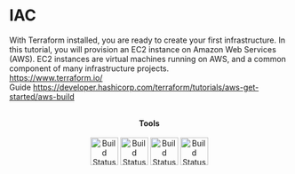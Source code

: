 # IAC

With Terraform installed, you are ready to create your first infrastructure.
In this tutorial, you will provision an EC2 instance on Amazon Web Services (AWS). EC2 instances are virtual machines running on AWS, and a common component of many infrastructure projects.
<br>
https://www.terraform.io/
<br>
Guide
https://developer.hashicorp.com/terraform/tutorials/aws-get-started/aws-build
<br>
<p align="center">
<br>
<label><b>Tools</b></label>
<br>
<br>
<a href="https://www.terraform.io/"><img src="https://assets-global.website-files.com/5f10ed4c0ebf7221fb5661a5/5f2f44a3fe54f0baba461524_terraform-logo.png" alt="Build Status" height=50></a>
<label><b></b></label>
<a href="https://aws.amazon.com/es/ec2/"><img src="https://upload.wikimedia.org/wikipedia/commons/thumb/9/93/Amazon_Web_Services_Logo.svg/1280px-Amazon_Web_Services_Logo.svg.png" alt="Build Status" height=50></a>
<label><b></b></label>
<a href="https://github.com/"><img src="https://www.malwarebytes.com/blog/news/2023/03/easset_upload_file13810_262604_e.png" alt="Build Status" height=50></a>
<label><b></b></label>
<a href="https://code.visualstudio.com/"><img src="https://upload.wikimedia.org/wikipedia/commons/f/f3/Visual_Studio_Code_0.10.1_icon.png" alt="Build Status" height=50></a>
<label><b></b></label>
</p>





